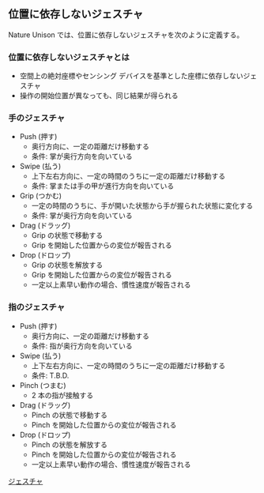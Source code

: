 ﻿## 位置に依存しないジェスチャ

Nature Unison では、位置に依存しないジェスチャを次のように定義する。

### 位置に依存しないジェスチャとは
* 空間上の絶対座標やセンシング デバイスを基準とした座標に依存しないジェスチャ
* 操作の開始位置が異なっても、同じ結果が得られる

### 手のジェスチャ
* Push (押す)
  * 奥行方向に、一定の距離だけ移動する
  * 条件: 掌が奥行方向を向いている
* Swipe (払う)
  * 上下左右方向に、一定の時間のうちに一定の距離だけ移動する
  * 条件: 掌または手の甲が進行方向を向いている
* Grip (つかむ)
  * 一定の時間のうちに、手が開いた状態から手が握られた状態に変化する
  * 条件: 掌が奥行方向を向いている
* Drag (ドラッグ)
  * Grip の状態で移動する
  * Grip を開始した位置からの変位が報告される
* Drop (ドロップ)
  * Grip の状態を解放する
  * Grip を開始した位置からの変位が報告される
  * 一定以上素早い動作の場合、慣性速度が報告される

### 指のジェスチャ
* Push (押す)
  * 奥行方向に、一定の距離だけ移動する
  * 条件: 指が奥行方向を向いている
* Swipe (払う)
  * 上下左右方向に、一定の時間のうちに一定の距離だけ移動する
  * 条件: T.B.D.
* Pinch (つまむ)
  * 2 本の指が接触する
* Drag (ドラッグ)
  * Pinch の状態で移動する
  * Pinch を開始した位置からの変位が報告される
* Drop (ドロップ)
  * Pinch の状態を解放する
  * Pinch を開始した位置からの変位が報告される
  * 一定以上素早い動作の場合、慣性速度が報告される

[ジェスチャ](Gestures.ja.md)
